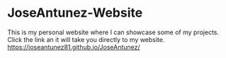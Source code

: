 # JoseAntunez-Website
This is my personal website where I can showcase some of my projects.
Click the link an it will take you directly to my website.
https://joseantunez81.github.io/JoseAntunez/
